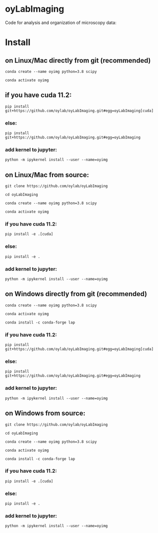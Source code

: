# oyLabImaging
Code for analysis and organization of microscopy data:


# Install 

## on Linux/Mac directly from git (recommended)

```
conda create --name oyimg python=3.8 scipy

conda activate oyimg
```
## if you have cuda 11.2:

`pip install git+https://github.com/oylab/oyLabImaging.git#egg=oyLabImaging[cuda]`

### **else:**

`pip install git+https://github.com/oylab/oyLabImaging.git#egg=oyLabImaging`

### **add kernel to jupyter:**

`python -m ipykernel install --user --name=oyimg`



## on Linux/Mac from source:
```
git clone https://github.com/oylab/oyLabImaging

cd oyLabImaging

conda create --name oyimg python=3.8 scipy

conda activate oyimg
```
### **if you have cuda 11.2:**
`pip install -e .[cuda]`

### **else:**

`pip install -e .`

### **add kernel to jupyter:**

`python -m ipykernel install --user --name=oyimg`



## on Windows directly from git (recommended)

```
conda create --name oyimg python=3.8 scipy

conda activate oyimg

conda install -c conda-forge lap
```
### **if you have cuda 11.2:**


`pip install git+https://github.com/oylab/oyLabImaging.git#egg=oyLabImaging[cuda]`

### **else:**

`pip install git+https://github.com/oylab/oyLabImaging.git#egg=oyLabImaging`

### **add kernel to jupyter:**

`python -m ipykernel install --user --name=oyimg`


## on Windows from source:

```
git clone https://github.com/oylab/oyLabImaging

cd oyLabImaging

conda create --name oyimg python=3.8 scipy

conda activate oyimg

conda install -c conda-forge lap
```

### **if you have cuda 11.2:**
`pip install -e .[cuda]`

### **else:**

`pip install -e .`

### **add kernel to jupyter:**

`python -m ipykernel install --user --name=oyimg`



